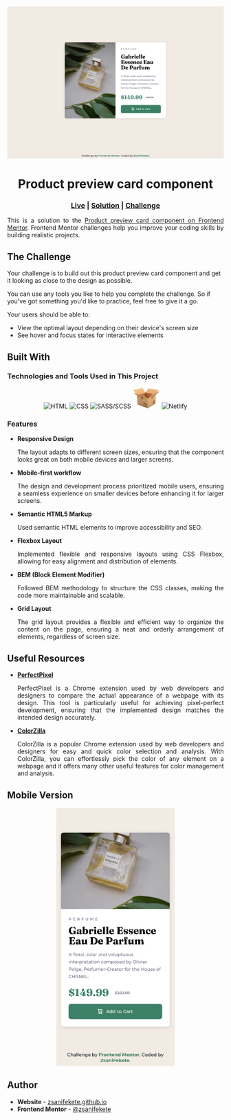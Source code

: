 <div align="center">
    <img src="src/screenshots/screenshot-desktop.png" alt="Desktop screenshot" />
</div>

<h1 align="center">Product preview card component</h1> 

<div align="center">
    <h3>
        <a href="https://product-preview-card-component-zsani.netlify.app/" target="_blank" title="Live Site">Live</a>
        <span> | </span>
        <a href="" target="_blank" title="Solution">Solution</a>
        <span> | </span>
        <a href="https://www.frontendmentor.io/challenges/product-preview-card-component-GO7UmttRfa" target="_blank" title="Challenge">Challenge</a>
    </h3>
</div>

<p align="justify">
This is a solution to the <a href="https://www.frontendmentor.io/challenges/product-preview-card-component-GO7UmttRfa" target="_blank" title="Product preview card component">Product preview card component on Frontend Mentor</a>. Frontend Mentor challenges help you improve your coding skills by building realistic projects.
</p>

## The Challenge

Your challenge is to build out this product preview card component and get it looking as close to the design as possible.

You can use any tools you like to help you complete the challenge. So if you've got something you'd like to practice, feel free to give it a go.

Your users should be able to:

- View the optimal layout depending on their device's screen size
- See hover and focus states for interactive elements

## Built With

### Technologies and Tools Used in This Project

<div align="center">
    <img src="https://skillicons.dev/icons?i=html" title="HTML" alt="HTML"/>
    <img src="https://skillicons.dev/icons?i=css" title="CSS" alt="CSS"/>
    <img src="https://skillicons.dev/icons?i=sass" title="SASS/SCSS" alt="SASS/SCSS"/>
    <img src="src/images/parcel-icon.png" style="width: 4rem" title="Parcel" alt="Parcel"/>
    <img src="https://skillicons.dev/icons?i=netlify" title="Netlify" alt="Netlify"/>
</div>

### Features

- **Responsive Design**  
  <p align="justify">The layout adapts to different screen sizes, ensuring that the component looks great on both mobile devices and larger screens.</p>

- **Mobile-first workflow**  
  <p align="justify">The design and development process prioritized mobile users, ensuring a seamless experience on smaller devices before enhancing it for larger screens.</p>

- **Semantic HTML5 Markup**  
  <p align="justify">Used semantic HTML elements to improve accessibility and SEO.</p>

- **Flexbox Layout**  
  <p align="justify">Implemented flexible and responsive layouts using CSS Flexbox, allowing for easy alignment and distribution of elements.</p>

- **BEM (Block Element Modifier)**  
  <p align="justify">Followed BEM methodology to structure the CSS classes, making the code more maintainable and scalable.</p>

- **Grid Layout**  
  <p align="justify">The grid layout provides a flexible and efficient way to organize the content on the page, ensuring a neat and orderly arrangement of elements, regardless of screen size.</p>

## Useful Resources

- **[PerfectPixel](https://chrome.google.com/webstore/detail/perfectpixel-by-welldoneco/dncdmhaachlacdlpebniopbgkecglnha)**  
  <p align="justify">PerfectPixel is a Chrome extension used by web developers and designers to compare the actual appearance of a webpage with its design. This tool is particularly useful for achieving pixel-perfect development, ensuring that the implemented design matches the intended design accurately.</p>

- **[ColorZilla](https://chrome.google.com/webstore/detail/colorzilla/bhlhnicpbhignbdhedgjhgdocnmhomnp)**  
  <p align="justify">ColorZilla is a popular Chrome extension used by web developers and designers for easy and quick color selection and analysis. With ColorZilla, you can effortlessly pick the color of any element on a webpage and it offers many other useful features for color management and analysis.</p>

## Mobile Version

<div align="center">
    <img src="src/screenshots/screenshot-mobile.png" height="600px" alt="Mobile screenshot" />
</div>

## Author

- **Website** - [zsanifekete.github.io](https://zsanifekete.github.io/)
- **Frontend Mentor** - [@zsanifekete](https://www.frontendmentor.io/profile/zsanifekete)